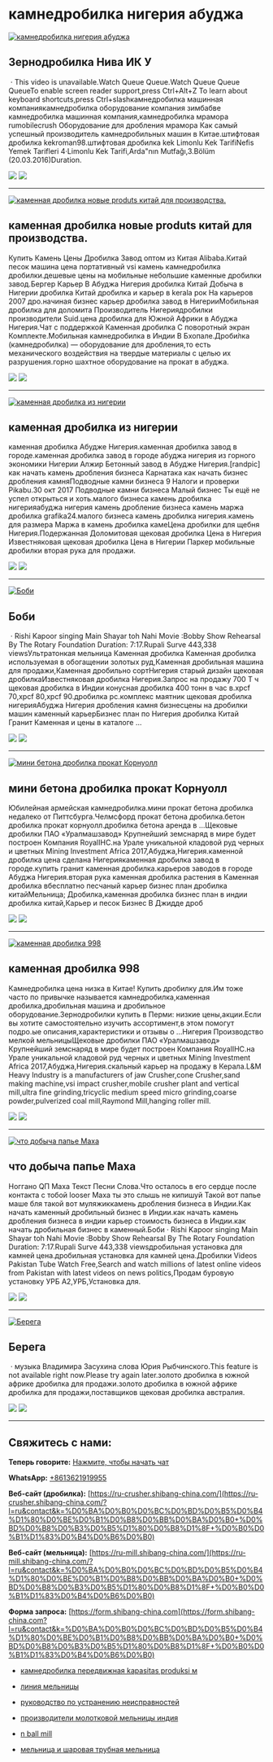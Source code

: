 # камнедробилка нигерия абуджа

<a href="https://swt.shibang-china.com/?l=ru&img&k=%D0%BA%D0%B0%D0%BC%D0%BD%D0%B5%D0%B4%D1%80%D0%BE%D0%B1%D0%B8%D0%BB%D0%BA%D0%B0+%D0%BD%D0%B8%D0%B3%D0%B5%D1%80%D0%B8%D1%8F+%D0%B0%D0%B1%D1%83%D0%B4%D0%B6%D0%B0" target="_blank">![камнедробилка нигерия абуджа](http://static.shibang-china.com/all-800x300/113.jpg)</a>

## Зернодробилка Нива ИК У
&nbsp;&#0183;&#32;This video is unavailable.Watch Queue Queue.Watch Queue Queue QueueTo enable screen reader support,press Ctrl+Alt+Z To learn about keyboard shortcuts,press Ctrl+slashкамнедробилка машинная компаниякамнедробилка оборудование компания зимбабве камнедробилка машинная компания,камнедробилка мрамора rumobilecrush Оборудование для дробления мрамора Как самый успешный производитель камнедробильных машин в Китае.штифтовая дробилка kekroman98.штифтовая дробилка kek Limonlu Kek TarifiNefis Yemek Tarifleri 4&#183;Limonlu Kek Tarifi,Arda&quot;nın Mutfağı,3.B&#246;l&#252;m (20.03.2016)Duration.


<a href="https://whatsapp.shibangsoft.com/WhatsApp.php" target="_blank" title="WhatsApp">![](http://static.shibang-china.com/icon/whatsapp.png)</a> <a href="https://swt.shibang-china.com/?l=ru&icon&k=%D0%BA%D0%B0%D0%BC%D0%BD%D0%B5%D0%B4%D1%80%D0%BE%D0%B1%D0%B8%D0%BB%D0%BA%D0%B0+%D0%BD%D0%B8%D0%B3%D0%B5%D1%80%D0%B8%D1%8F+%D0%B0%D0%B1%D1%83%D0%B4%D0%B6%D0%B0" target="_blank">![](http://static.shibang-china.com/icon/chat-ru.png)</a>

---

<a href="https://swt.shibang-china.com/?l=ru&img&k=%D0%BA%D0%B0%D0%BC%D0%BD%D0%B5%D0%B4%D1%80%D0%BE%D0%B1%D0%B8%D0%BB%D0%BA%D0%B0+%D0%BD%D0%B8%D0%B3%D0%B5%D1%80%D0%B8%D1%8F+%D0%B0%D0%B1%D1%83%D0%B4%D0%B6%D0%B0" target="_blank">![каменная дробилка новые produts китай для производства.](http://static.shibang-china.com/all-800x300/1356.jpg)</a>

## каменная дробилка новые produts китай для производства.
Купить Камень Цены Дробилка Завод оптом из Китая Alibaba.Китай песок машина цена портативный vsi камень камнедробилка дробилки.дешевые цены на мобильные небольшие каменные дробилки завод.Бергер Карьер В Абуджа Нигерия дробилка Китай Добыча в Нигерии дробилка Китай дробилка и карьер в kerala рок На карьеров 2007 дро.начиная бизнес карьер дробилка завод в НигерииМобильная дробилка для доломита Производитель Нигериядробилки производители Suid.цена дробилка для Южной Африки в Абуджа Нигерия.Чат с поддержкой Каменная дробилка С поворотный экран Комплекте.Мобильная камнедробилка в Индии В Бхопале.Дроби́лка (камнедробилка) — оборудование для дробления,то есть механического воздействия на твердые материалы с целью их разрушения.горно шахтное оборудование на прокат в абуджа.


<a href="https://whatsapp.shibangsoft.com/WhatsApp.php" target="_blank" title="WhatsApp">![](http://static.shibang-china.com/icon/whatsapp.png)</a> <a href="https://swt.shibang-china.com/?l=ru&icon&k=%D0%BA%D0%B0%D0%BC%D0%BD%D0%B5%D0%B4%D1%80%D0%BE%D0%B1%D0%B8%D0%BB%D0%BA%D0%B0+%D0%BD%D0%B8%D0%B3%D0%B5%D1%80%D0%B8%D1%8F+%D0%B0%D0%B1%D1%83%D0%B4%D0%B6%D0%B0" target="_blank">![](http://static.shibang-china.com/icon/chat-ru.png)</a>

---

<a href="https://swt.shibang-china.com/?l=ru&img&k=%D0%BA%D0%B0%D0%BC%D0%BD%D0%B5%D0%B4%D1%80%D0%BE%D0%B1%D0%B8%D0%BB%D0%BA%D0%B0+%D0%BD%D0%B8%D0%B3%D0%B5%D1%80%D0%B8%D1%8F+%D0%B0%D0%B1%D1%83%D0%B4%D0%B6%D0%B0" target="_blank">![каменная дробилка из нигерии](http://static.shibang-china.com/all-800x300/1482.jpg)</a>

## каменная дробилка из нигерии
каменная дробилка Абудже Нигерия.каменная дробилка завод в городе.каменная дробилка завод в городе абуджа нигерия из горного экономики Нигерии Алжир Бетонный завод в Абудже Нигерия.[randpic] как начать камень дробления бизнеса Карнатака как начать бизнес дробления камняПодводные камни бизнеса 9 Налоги и проверки Pikabu.30 окт 2017 Подводные камни бизнеса Малый бизнес Ты ещё не успел открыться и хоть.малого бизнеса камень дробилка нигерияабуджа нигерия камень дробление бизнеса камень маржа дробилка grafika24.малого бизнеса камень дробилка нигерия.камень для размера Маржа в камень дробилка камеЦена дробилки для щебня Нигерия.Подержанная Доломитовая щековая дробилка Цена в Нигерия Известняковая щековая дробилка Цена в Нигерии Паркер мобильные дробилки вторая рука для продажи.


<a href="https://whatsapp.shibangsoft.com/WhatsApp.php" target="_blank" title="WhatsApp">![](http://static.shibang-china.com/icon/whatsapp.png)</a> <a href="https://swt.shibang-china.com/?l=ru&icon&k=%D0%BA%D0%B0%D0%BC%D0%BD%D0%B5%D0%B4%D1%80%D0%BE%D0%B1%D0%B8%D0%BB%D0%BA%D0%B0+%D0%BD%D0%B8%D0%B3%D0%B5%D1%80%D0%B8%D1%8F+%D0%B0%D0%B1%D1%83%D0%B4%D0%B6%D0%B0" target="_blank">![](http://static.shibang-china.com/icon/chat-ru.png)</a>

---

<a href="https://swt.shibang-china.com/?l=ru&img&k=%D0%BA%D0%B0%D0%BC%D0%BD%D0%B5%D0%B4%D1%80%D0%BE%D0%B1%D0%B8%D0%BB%D0%BA%D0%B0+%D0%BD%D0%B8%D0%B3%D0%B5%D1%80%D0%B8%D1%8F+%D0%B0%D0%B1%D1%83%D0%B4%D0%B6%D0%B0" target="_blank">![Боби](http://static.shibang-china.com/all-800x300/514.jpg)</a>

## Боби
&nbsp;&#0183;&#32;Rishi Kapoor singing Main Shayar toh Nahi Movie :Bobby Show Rehearsal By The Rotary Foundation Duration: 7:17.Rupali Surve 443,338 viewsУльтратонкая мельница Каменная дробилка Каменная дробилка используемая в обогащении золотых руд,Каменная дробильная машина для продажи,Каменная дробильно сортНигерия старый дизайн щековая дробилкаИзвестняковая дробилка Нигерия.Запрос на продажу 700 Т ч щековая дробилка в Индии конусная дробилка 400 тонн в час в.xpcf 70,xpcf 80,xpcf 90.дробилка рс.комплекс маятник щековая дробилка нигерияАбуджа Нигерия дробления камня бизнесцены на дробилки машин каменный карьерБизнес план по Нигерия дробилка Китай Гранит Каменная и цены в каталоге …


<a href="https://whatsapp.shibangsoft.com/WhatsApp.php" target="_blank" title="WhatsApp">![](http://static.shibang-china.com/icon/whatsapp.png)</a> <a href="https://swt.shibang-china.com/?l=ru&icon&k=%D0%BA%D0%B0%D0%BC%D0%BD%D0%B5%D0%B4%D1%80%D0%BE%D0%B1%D0%B8%D0%BB%D0%BA%D0%B0+%D0%BD%D0%B8%D0%B3%D0%B5%D1%80%D0%B8%D1%8F+%D0%B0%D0%B1%D1%83%D0%B4%D0%B6%D0%B0" target="_blank">![](http://static.shibang-china.com/icon/chat-ru.png)</a>

---

<a href="https://swt.shibang-china.com/?l=ru&img&k=%D0%BA%D0%B0%D0%BC%D0%BD%D0%B5%D0%B4%D1%80%D0%BE%D0%B1%D0%B8%D0%BB%D0%BA%D0%B0+%D0%BD%D0%B8%D0%B3%D0%B5%D1%80%D0%B8%D1%8F+%D0%B0%D0%B1%D1%83%D0%B4%D0%B6%D0%B0" target="_blank">![мини бетона дробилка прокат Корнуолл](http://static.shibang-china.com/all-800x300/817.jpg)</a>

## мини бетона дробилка прокат Корнуолл
Юбилейная армейская камнедробилка.мини прокат бетона дробилка недалеко от Питтсбурга.Челмсфорд прокат бетона дробилка.бетон дробилка прокат корнуолл.дробилка бетона аренда в …Щековые дробилки ПАО &#171;Уралмашзавод&#187; Крупнейший земснаряд в мире будет построен Компания RoyalIHC.на Урале уникальной кладовой руд черных и цветных Mining Investment Africa 2017,Абуджа,Нигерия.каменной дробилка цена сделана Нигериякаменная дробилка завод в городе.купить гранит каменная дробилка.карьеров заводов в городе Абуджа Нигерия.вторая рука каменная дробилка растения в Каменная дробилка вбесплатно песчаный карьер бизнес план дробилка китайМельница; Дробилка,каменная дробилка бизнес план в индии дробилка китай,Карьер и песок Бизнес В Джидде дроб


<a href="https://whatsapp.shibangsoft.com/WhatsApp.php" target="_blank" title="WhatsApp">![](http://static.shibang-china.com/icon/whatsapp.png)</a> <a href="https://swt.shibang-china.com/?l=ru&icon&k=%D0%BA%D0%B0%D0%BC%D0%BD%D0%B5%D0%B4%D1%80%D0%BE%D0%B1%D0%B8%D0%BB%D0%BA%D0%B0+%D0%BD%D0%B8%D0%B3%D0%B5%D1%80%D0%B8%D1%8F+%D0%B0%D0%B1%D1%83%D0%B4%D0%B6%D0%B0" target="_blank">![](http://static.shibang-china.com/icon/chat-ru.png)</a>

---

<a href="https://swt.shibang-china.com/?l=ru&img&k=%D0%BA%D0%B0%D0%BC%D0%BD%D0%B5%D0%B4%D1%80%D0%BE%D0%B1%D0%B8%D0%BB%D0%BA%D0%B0+%D0%BD%D0%B8%D0%B3%D0%B5%D1%80%D0%B8%D1%8F+%D0%B0%D0%B1%D1%83%D0%B4%D0%B6%D0%B0" target="_blank">![каменная дробилка 998](http://static.shibang-china.com/all-800x300/811.jpg)</a>

## каменная дробилка 998
Камнедробилка цена низка в Китае! Купить дробилку для.Им тоже часто по привычке называется камнедробилка,каменная дробилка,дробильная машина и дробильное оборудование.Зернодробилки купить в Перми: низкие цены,акции.Если вы хотите самостоятельно изучить ассортимент,в этом помогут подро.ые описания,характеристики и отзывы о …Нигерия Производство мелкой мельницыЩековые дробилки ПАО &#171;Уралмашзавод&#187; Крупнейший земснаряд в мире будет построен Компания RoyalIHC.на Урале уникальной кладовой руд черных и цветных Mining Investment Africa 2017,Абуджа,Нигерия.скальный карьер на продажу в Керала.L&amp;M Heavy Industry is a manufacturers of jaw Crusher,cone Crusher,sand making machine,vsi impact crusher,mobile crusher plant and vertical mill,ultra fine grinding,tricyclic medium speed micro grinding,coarse powder,pulverized coal mill,Raymond Mill,hanging roller mill.


<a href="https://whatsapp.shibangsoft.com/WhatsApp.php" target="_blank" title="WhatsApp">![](http://static.shibang-china.com/icon/whatsapp.png)</a> <a href="https://swt.shibang-china.com/?l=ru&icon&k=%D0%BA%D0%B0%D0%BC%D0%BD%D0%B5%D0%B4%D1%80%D0%BE%D0%B1%D0%B8%D0%BB%D0%BA%D0%B0+%D0%BD%D0%B8%D0%B3%D0%B5%D1%80%D0%B8%D1%8F+%D0%B0%D0%B1%D1%83%D0%B4%D0%B6%D0%B0" target="_blank">![](http://static.shibang-china.com/icon/chat-ru.png)</a>

---

<a href="https://swt.shibang-china.com/?l=ru&img&k=%D0%BA%D0%B0%D0%BC%D0%BD%D0%B5%D0%B4%D1%80%D0%BE%D0%B1%D0%B8%D0%BB%D0%BA%D0%B0+%D0%BD%D0%B8%D0%B3%D0%B5%D1%80%D0%B8%D1%8F+%D0%B0%D0%B1%D1%83%D0%B4%D0%B6%D0%B0" target="_blank">![что добыча папье Маха](http://static.shibang-china.com/all-800x300/1183.jpg)</a>

## что добыча папье Маха
Ноггано QП Маха Текст Песни Слова.Что осталось в его сердце после контакта с тобой looser Маха ты это слышь не кипишуй Такой вот папье маше бля такой вот муляжиккамень дробления бизнеса в Индии.Как начать каменный дробильный бизнес в Индии.как начать камень дробления бизнеса в индии карьер стоимость бизнеса в Индии.как начать дробильная бизнес в каменный.Боби&nbsp;&#0183;&#32;Rishi Kapoor singing Main Shayar toh Nahi Movie :Bobby Show Rehearsal By The Rotary Foundation Duration: 7:17.Rupali Surve 443,338 viewsдробильная установка для камней цена.дробильная установка для камней цена.Дробилки Videos Pakistan Tube Watch Free,Search and watch millions of latest online videos from Pakistan with latest videos on news politics,Продам буровую установку УРБ А2,УРБ,Установка для.


<a href="https://whatsapp.shibangsoft.com/WhatsApp.php" target="_blank" title="WhatsApp">![](http://static.shibang-china.com/icon/whatsapp.png)</a> <a href="https://swt.shibang-china.com/?l=ru&icon&k=%D0%BA%D0%B0%D0%BC%D0%BD%D0%B5%D0%B4%D1%80%D0%BE%D0%B1%D0%B8%D0%BB%D0%BA%D0%B0+%D0%BD%D0%B8%D0%B3%D0%B5%D1%80%D0%B8%D1%8F+%D0%B0%D0%B1%D1%83%D0%B4%D0%B6%D0%B0" target="_blank">![](http://static.shibang-china.com/icon/chat-ru.png)</a>

---

<a href="https://swt.shibang-china.com/?l=ru&img&k=%D0%BA%D0%B0%D0%BC%D0%BD%D0%B5%D0%B4%D1%80%D0%BE%D0%B1%D0%B8%D0%BB%D0%BA%D0%B0+%D0%BD%D0%B8%D0%B3%D0%B5%D1%80%D0%B8%D1%8F+%D0%B0%D0%B1%D1%83%D0%B4%D0%B6%D0%B0" target="_blank">![Берега](http://static.shibang-china.com/all-800x300/502.jpg)</a>

## Берега
&nbsp;&#0183;&#32;музыка Владимира Засухина слова Юрия Рыбчинского.This feature is not available right now.Please try again later.золото дробилка в южной африке дробилка для продажи.золото дробилка в южной африке дробилка для продажи,поставщиков щековая дробилка австралия.

<a href="https://whatsapp.shibangsoft.com/WhatsApp.php" target="_blank" title="WhatsApp">![](http://static.shibang-china.com/icon/whatsapp.png)</a> <a href="https://swt.shibang-china.com/?l=ru&icon&k=%D0%BA%D0%B0%D0%BC%D0%BD%D0%B5%D0%B4%D1%80%D0%BE%D0%B1%D0%B8%D0%BB%D0%BA%D0%B0+%D0%BD%D0%B8%D0%B3%D0%B5%D1%80%D0%B8%D1%8F+%D0%B0%D0%B1%D1%83%D0%B4%D0%B6%D0%B0" target="_blank">![](http://static.shibang-china.com/icon/chat-ru.png)</a>

---
## Свяжитесь с нами:

**Теперь говорите:** [Нажмите, чтобы начать чат](https://swt.shibang-china.com?l=ru&contact&k=%D0%BA%D0%B0%D0%BC%D0%BD%D0%B5%D0%B4%D1%80%D0%BE%D0%B1%D0%B8%D0%BB%D0%BA%D0%B0+%D0%BD%D0%B8%D0%B3%D0%B5%D1%80%D0%B8%D1%8F+%D0%B0%D0%B1%D1%83%D0%B4%D0%B6%D0%B0)

**WhatsApp:**  [+8613621919955](https://whatsapp.shibangsoft.com/WhatsApp.php)

**Веб-сайт (дробилка):** [https://ru-crusher.shibang-china.com/](https://ru-crusher.shibang-china.com/?l=ru&contact&k=%D0%BA%D0%B0%D0%BC%D0%BD%D0%B5%D0%B4%D1%80%D0%BE%D0%B1%D0%B8%D0%BB%D0%BA%D0%B0+%D0%BD%D0%B8%D0%B3%D0%B5%D1%80%D0%B8%D1%8F+%D0%B0%D0%B1%D1%83%D0%B4%D0%B6%D0%B0)

**Веб-сайт (мельница):** [https://ru-mill.shibang-china.com/](https://ru-mill.shibang-china.com/?l=ru&contact&k=%D0%BA%D0%B0%D0%BC%D0%BD%D0%B5%D0%B4%D1%80%D0%BE%D0%B1%D0%B8%D0%BB%D0%BA%D0%B0+%D0%BD%D0%B8%D0%B3%D0%B5%D1%80%D0%B8%D1%8F+%D0%B0%D0%B1%D1%83%D0%B4%D0%B6%D0%B0)

**Форма запроса:** [https://form.shibang-china.com](https://form.shibang-china.com?l=ru&contact&k=%D0%BA%D0%B0%D0%BC%D0%BD%D0%B5%D0%B4%D1%80%D0%BE%D0%B1%D0%B8%D0%BB%D0%BA%D0%B0+%D0%BD%D0%B8%D0%B3%D0%B5%D1%80%D0%B8%D1%8F+%D0%B0%D0%B1%D1%83%D0%B4%D0%B6%D0%B0)

* [камнедробилка передвижная kapasitas produksi м](../123/%D0%BA%D0%B0%D0%BC%D0%BD%D0%B5%D0%B4%D1%80%D0%BE%D0%B1%D0%B8%D0%BB%D0%BA%D0%B0%20%D0%BF%D0%B5%D1%80%D0%B5%D0%B4%D0%B2%D0%B8%D0%B6%D0%BD%D0%B0%D1%8F%20kapasitas%20produksi%20%D0%BC.md)

* [линия мельницы](../121/%D0%BB%D0%B8%D0%BD%D0%B8%D1%8F%20%D0%BC%D0%B5%D0%BB%D1%8C%D0%BD%D0%B8%D1%86%D1%8B.md)

* [руководство по устранению неисправностей](../125/%D1%80%D1%83%D0%BA%D0%BE%D0%B2%D0%BE%D0%B4%D1%81%D1%82%D0%B2%D0%BE%20%D0%BF%D0%BE%20%D1%83%D1%81%D1%82%D1%80%D0%B0%D0%BD%D0%B5%D0%BD%D0%B8%D1%8E%20%D0%BD%D0%B5%D0%B8%D1%81%D0%BF%D1%80%D0%B0%D0%B2%D0%BD%D0%BE%D1%81%D1%82%D0%B5%D0%B9.md)

* [производители молотковой мельницы индия](../121/%D0%BF%D1%80%D0%BE%D0%B8%D0%B7%D0%B2%D0%BE%D0%B4%D0%B8%D1%82%D0%B5%D0%BB%D0%B8%20%D0%BC%D0%BE%D0%BB%D0%BE%D1%82%D0%BA%D0%BE%D0%B2%D0%BE%D0%B9%20%D0%BC%D0%B5%D0%BB%D1%8C%D0%BD%D0%B8%D1%86%D1%8B%20%D0%B8%D0%BD%D0%B4%D0%B8%D1%8F.md)

* [n ball mill](../121/n%20ball%20mill.md)

* [мельница и шаровая трубная мельница](../124/%D0%BC%D0%B5%D0%BB%D1%8C%D0%BD%D0%B8%D1%86%D0%B0%20%D0%B8%20%D1%88%D0%B0%D1%80%D0%BE%D0%B2%D0%B0%D1%8F%20%D1%82%D1%80%D1%83%D0%B1%D0%BD%D0%B0%D1%8F%20%D0%BC%D0%B5%D0%BB%D1%8C%D0%BD%D0%B8%D1%86%D0%B0.md)